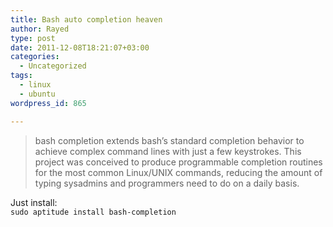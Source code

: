 ```yaml
---
title: Bash auto completion heaven
author: Rayed
type: post
date: 2011-12-08T18:21:07+03:00
categories:
  - Uncategorized
tags:
  - linux
  - ubuntu
wordpress_id: 865

---
```

<blockquote><p>bash completion extends bash&#8217;s standard completion behavior to achieve complex command lines with just a few keystrokes.  This project was conceived to produce programmable completion routines for the most common Linux/UNIX commands, reducing the amount of typing sysadmins and programmers need to do on a daily basis.</p></blockquote>
<p>Just install:<br />
<code>sudo aptitude install bash-completion</code></p>
